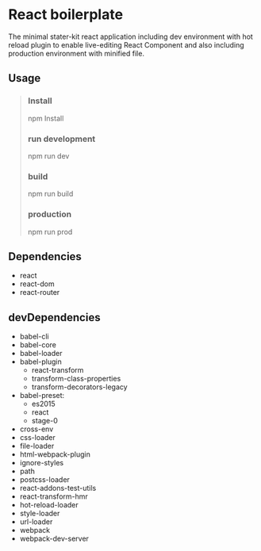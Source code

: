 React boilerplate
=================

The minimal stater-kit react application including dev environment with hot reload plugin to enable live-editing React Component and also including production environment with minified file.

## Usage
>### Install
> npm Install
>### run development
> npm run dev
>### build
> npm run build
>### production
> npm run prod

## Dependencies
- react
- react-dom
- react-router

## devDependencies
- babel-cli
- babel-core
- babel-loader
- babel-plugin
  - react-transform
  - transform-class-properties
  - transform-decorators-legacy
- babel-preset:
  - es2015
  - react
  - stage-0
- cross-env
- css-loader
- file-loader
- html-webpack-plugin
- ignore-styles
- path
- postcss-loader
- react-addons-test-utils
- react-transform-hmr
- hot-reload-loader
- style-loader
- url-loader
- webpack
- webpack-dev-server

